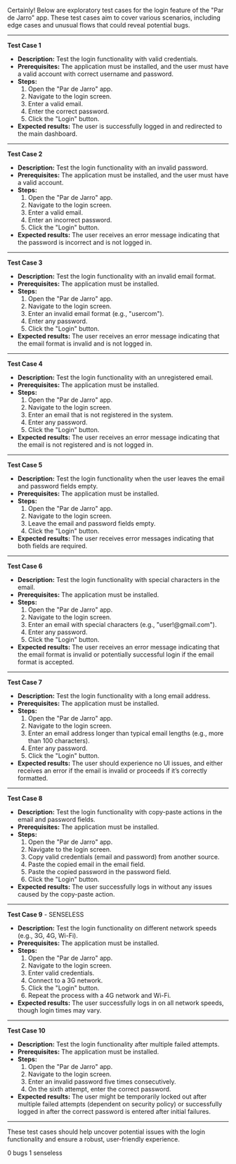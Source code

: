 Certainly! Below are exploratory test cases for the login feature of the "Par de Jarro" app. These test cases aim to cover various scenarios, including edge cases and unusual flows that could reveal potential bugs.

---

**Test Case 1**
- **Description:** Test the login functionality with valid credentials.
- **Prerequisites:** The application must be installed, and the user must have a valid account with correct username and password.
- **Steps:**
  1. Open the "Par de Jarro" app.
  2. Navigate to the login screen.
  3. Enter a valid email.
  4. Enter the correct password.
  5. Click the "Login" button.
- **Expected results:** The user is successfully logged in and redirected to the main dashboard.

---

**Test Case 2**
- **Description:** Test the login functionality with an invalid password.
- **Prerequisites:** The application must be installed, and the user must have a valid account.
- **Steps:**
  1. Open the "Par de Jarro" app.
  2. Navigate to the login screen.
  3. Enter a valid email.
  4. Enter an incorrect password.
  5. Click the "Login" button.
- **Expected results:** The user receives an error message indicating that the password is incorrect and is not logged in.

---

**Test Case 3**
- **Description:** Test the login functionality with an invalid email format.
- **Prerequisites:** The application must be installed.
- **Steps:**
  1. Open the "Par de Jarro" app.
  2. Navigate to the login screen.
  3. Enter an invalid email format (e.g., "usercom").
  4. Enter any password.
  5. Click the "Login" button.
- **Expected results:** The user receives an error message indicating that the email format is invalid and is not logged in.

---

**Test Case 4**
- **Description:** Test the login functionality with an unregistered email.
- **Prerequisites:** The application must be installed.
- **Steps:**
  1. Open the "Par de Jarro" app.
  2. Navigate to the login screen.
  3. Enter an email that is not registered in the system.
  4. Enter any password.
  5. Click the "Login" button.
- **Expected results:** The user receives an error message indicating that the email is not registered and is not logged in.

---

**Test Case 5**
- **Description:** Test the login functionality when the user leaves the email and password fields empty.
- **Prerequisites:** The application must be installed.
- **Steps:**
  1. Open the "Par de Jarro" app.
  2. Navigate to the login screen.
  3. Leave the email and password fields empty.
  4. Click the "Login" button.
- **Expected results:** The user receives error messages indicating that both fields are required.

---

**Test Case 6**
- **Description:** Test the login functionality with special characters in the email.
- **Prerequisites:** The application must be installed.
- **Steps:**
  1. Open the "Par de Jarro" app.
  2. Navigate to the login screen.
  3. Enter an email with special characters (e.g., "user!@gmail.com").
  4. Enter any password.
  5. Click the "Login" button.
- **Expected results:** The user receives an error message indicating that the email format is invalid or potentially successful login if the email format is accepted.

---

**Test Case 7**
- **Description:** Test the login functionality with a long email address.
- **Prerequisites:** The application must be installed.
- **Steps:**
  1. Open the "Par de Jarro" app.
  2. Navigate to the login screen.
  3. Enter an email address longer than typical email lengths (e.g., more than 100 characters).
  4. Enter any password.
  5. Click the "Login" button.
- **Expected results:** The user should experience no UI issues, and either receives an error if the email is invalid or proceeds if it’s correctly formatted.

---

**Test Case 8**
- **Description:** Test the login functionality with copy-paste actions in the email and password fields.
- **Prerequisites:** The application must be installed.
- **Steps:**
  1. Open the "Par de Jarro" app.
  2. Navigate to the login screen.
  3. Copy valid credentials (email and password) from another source.
  4. Paste the copied email in the email field.
  5. Paste the copied password in the password field.
  6. Click the "Login" button.
- **Expected results:** The user successfully logs in without any issues caused by the copy-paste action.

---

**Test Case 9** - SENSELESS
- **Description:** Test the login functionality on different network speeds (e.g., 3G, 4G, Wi-Fi).
- **Prerequisites:** The application must be installed.
- **Steps:**
  1. Open the "Par de Jarro" app.
  2. Navigate to the login screen.
  3. Enter valid credentials.
  4. Connect to a 3G network.
  5. Click the "Login" button.
  6. Repeat the process with a 4G network and Wi-Fi.
- **Expected results:** The user successfully logs in on all network speeds, though login times may vary.

---

**Test Case 10**
- **Description:** Test the login functionality after multiple failed attempts.
- **Prerequisites:** The application must be installed.
- **Steps:**
  1. Open the "Par de Jarro" app.
  2. Navigate to the login screen.
  3. Enter an invalid password five times consecutively.
  4. On the sixth attempt, enter the correct password.
- **Expected results:** The user might be temporarily locked out after multiple failed attempts (dependent on security policy) or successfully logged in after the correct password is entered after initial failures.

---

These test cases should help uncover potential issues with the login functionality and ensure a robust, user-friendly experience.

0 bugs
1 senseless